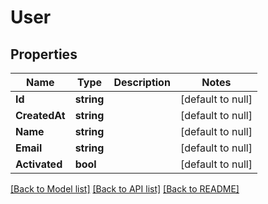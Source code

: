 # User

## Properties
Name | Type | Description | Notes
------------ | ------------- | ------------- | -------------
**Id** | **string** |  | [default to null]
**CreatedAt** | **string** |  | [default to null]
**Name** | **string** |  | [default to null]
**Email** | **string** |  | [default to null]
**Activated** | **bool** |  | [default to null]

[[Back to Model list]](../README.md#documentation-for-models) [[Back to API list]](../README.md#documentation-for-api-endpoints) [[Back to README]](../README.md)

